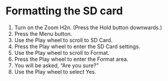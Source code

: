 # Formatting the SD card

1. Turn on the Zoom H2n. (Press the Hold button downwards.)
2. Press the Menu button.
3. Use the Play wheel to scroll to SD Card.
4. Press the Play wheel to enter the SD Card settings.
5. Use the Play wheel to scroll to Format.
6. Press the Play wheel to enter the Format area. 
7. You will be asked, “Are you sure?” 
8. Use the Play wheel to select Yes.